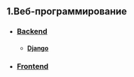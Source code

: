 ## 1.Веб-программирование
 + ### [Backend](./Web/Backend/BACKEND.md)
    + #### [Django](./Web/Backend/DJANGO.md)
 + ### [Frontend](./Web/Frontend/FRONTEND.md)
